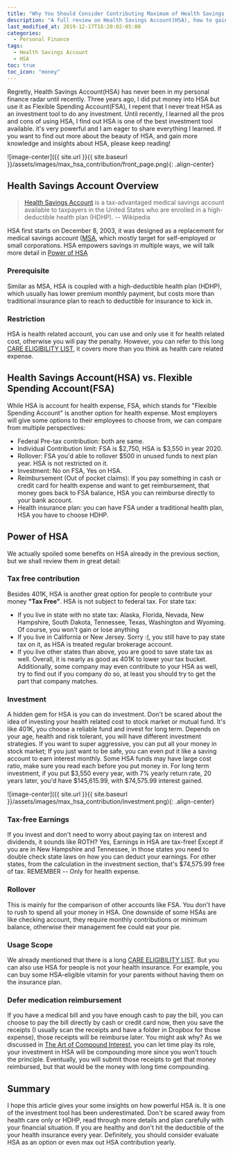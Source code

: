 ```yaml
---
title: "Why You Should Consider Contributing Maximum of Health Savings Account(HSA)"
description: "A full review on Health Savings Account(HSA), how to gain most benefit and invest in Health Savings Account(HSA)."
last_modified_at: 2019-12-17T16:20:02-05:00
categories:
  - Personal Finance
tags:
  - Health Savings Account
  - HSA
toc: true
toc_icon: "money"
---
```


Regretly, Health Savings Account(HSA) has never been in my personal finance radar until recently. Three years ago, I did put money into HSA but use it as Flexible Spending Account(FSA), I repent that I never treat HSA as an investment tool to do any investment. Until recently, I learned all the pros and cons of using HSA, I find out HSA is one of the best investment tool available. it's very powerful and I am eager to share everything I learned. If you want to find out more about the beauty of HSA, and gain more knowledge and insights about HSA, please keep reading!

![image-center]({{ site.url }}{{ site.baseurl }}/assets/images/max_hsa_contribution/front_page.png){: .align-center}

## Health Savings Account Overview
> [Health Savings Account](https://en.wikipedia.org/wiki/Health_savings_account) is a tax-advantaged medical savings account available to taxpayers in the United States who are enrolled in a high-deductible health plan (HDHP). -- Wikipedia

HSA first starts on December 8, 2003, it was designed as a replacement for medical savings account ([MSA](https://en.wikipedia.org/wiki/Medical_savings_account_(United_States)), which mostly target for self-employed or small corporations. HSA empowers savings in multiple ways, we will talk more detail in [Power of HSA](#power-of-hsa) 

### Prerequisite
Similar as MSA, HSA is coupled with a high-deductible health plan (HDHP), which usually has lower premium monthly payment, but costs more than traditional insurance plan to reach to deductible for insurance to kick in. 

### Restriction
HSA is health related account, you can use and only use it for health related cost, otherwise you will pay the penalty. However, you can refer to this long [CARE ELIGIBILITY LIST](http://www.hsabank.com/hsabank/learning-center/irs-qualified-medical-expenses), it covers more than you think as health care related expense.

## Health Savings Account(HSA) vs. Flexible Spending Account(FSA)
While HSA is account for health expense, FSA, which stands for "Flexible Spending Account" is another option for health expense. Most employers will give some options to their employees to choose from, we can compare from multiple perspectives:

- Federal Pre-tax contribution: both are same.
- Individual Contribution limit: FSA is $2,750, HSA is $3,550 in year 2020.
- Rollover: FSA you'd able to rollover $500 in unused funds to next plan year. HSA is not restricted on it.
- Investment: No on FSA, Yes on HSA.
- Reimbursement (Out of pocket claims): If you pay something in cash or credit card for health expense and want to get reimbursement, that money goes back to FSA balance, HSA you can reimburse directly to your bank account. 
- Health insurance plan: you can have FSA under a traditional health plan, HSA you have to choose HDHP.


## Power of HSA
We actually spoiled some benefits on HSA already in the previous section, but we shall review them in great detail:

### Tax free contribution
Besides 401K, HSA is another great option for people to contribute your money **"Tax Free"**. HSA is not subject to federal tax. For state tax:
  - If you live in state with no state tax: Alaska, Florida, Nevada, New Hampshire, South Dakota, Tennessee, Texas, Washington and Wyoming. Of course, you won't gain or lose anything
  - If you live in California or New Jersey. Sorry :(, you still have to pay state tax on it, as HSA is treated regular brokerage account.
  - If you live other states than above, you are good to save state tax as well.
Overall, it is nearly as good as 401K to lower your tax bucket. Additionally, some company may even contribute to your HSA as well, try to find out if you company do so, at least you should try to get the part that company matches.

### Investment
A hidden gem for HSA is you can do investment. Don't be scared about the idea of investing your health related cost to stock market or mutual fund. It's like 401K, you choose a reliable fund and invest for long term. Depends on your age, health and risk tolerant, you will have different investment strategies. If you want to super aggressive, you can put all your money in stock market; If you just want to be safe, you can even put it like a saving account to earn interest monthly. Some HSA funds may have large cost ratio, make sure you read each before you put money in. For long term investment, if you put $3,550 every year, with 7% yearly return rate, 20 years later, you'd have 
$145,615.99, with $74,575.99 interest gained.

![image-center]({{ site.url }}{{ site.baseurl }}/assets/images/max_hsa_contribution/investment.png){: .align-center}

### Tax-free Earnings
If you invest and don't need to worry about paying tax on interest and dividends, it sounds like ROTH? Yes, Earnings in HSA are tax-free! Except if you are in New Hampshire and Tennessee, in those states you need to double check state laws on how you can deduct your earnings. For other states, from the calculation in the investment section, that's $74,575.99 free of tax. REMEMBER -- Only for health expense.

### Rollover
This is mainly for the comparison of other accounts like FSA. You don't have to rush to spend all your money in HSA. One downside of some HSAs are like checking account, they require monthly contributions or minimum balance, otherwise their management fee could eat your pie.

### Usage Scope
We already mentioned that there is a long [CARE ELIGIBILITY LIST](http://www.hsabank.com/hsabank/learning-center/irs-qualified-medical-expenses). But you can also use HSA for people is not your health insurance. For example, you can buy some HSA-eligible vitamin for your parents without having them on the insurance plan.

### Defer medication reimbursement
If you have a medical bill and you have enough cash to pay the bill, you can choose to pay the bill directly by cash or credit card now, then you save the receipts (I usually scan the receipts and have a folder in Dropbox for those expense), those receipts will be reimburse later. You might ask why? As we discussed in [The Art of Compound Interest](https://moneynotebooks.com/personal%20finance/the-art-compound-interest/), you can let time play its role, your investment in HSA will be compounding more since you won't touch the principle. Eventually, you will submit those receipts to get that money reimbursed, but that would be the money with long time compounding.

## Summary
I hope this article gives your some insights on how powerful HSA is. It is one of the investment tool has been underestimated. Don't be scared away from health care only or HDHP, read through more details and plan carefully with your financial situation. If you are healthy and don't hit the deductible of the your health insurance every year. Definitely, you should consider evaluate HSA as an option or even max out HSA contribution yearly. 
